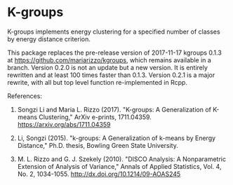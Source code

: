 # K-groups

K-groups implements energy clustering for a specified number of classes by energy distance criterion. 

This package replaces the pre-release version of 2017-11-17 kgroups 0.1.3 at https://github.com/mariarizzo/kgroups, which remains available in a branch. Version 0.2.0 is not an update but a new version. It is entirely rewritten and at least 100 times faster than 0.1.3. Version 0.2.1 is a major rewrite, with all but top level function re-implemented in Rcpp. 

References:

1. Songzi Li and Maria L. Rizzo (2017).
"K-groups: A Generalization of K-means Clustering," ArXiv e-prints, 1711.04359.
https://arxiv.org/abs/1711.04359

2. Li, Songzi (2015).
"k-groups: A Generalization of k-means by Energy Distance,"
Ph.D. thesis, Bowling Green State University.

3. M. L. Rizzo and G. J. Szekely (2010).
"DISCO Analysis: A Nonparametric Extension of
Analysis of Variance," Annals of Applied Statistics,
Vol. 4, No. 2, 1034-1055.
http://dx.doi.org/10.1214/09-AOAS245
